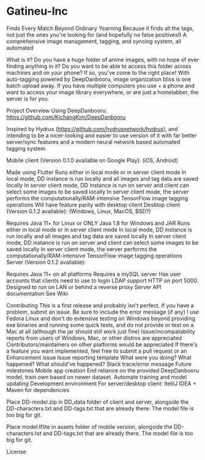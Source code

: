 # Gatineu-Inc
Finds Every Match Beyond Ordinary Yearning
Because it finds all the tags, not just the ones you're looking for (and hopefully no false positives!) A comprehensive image management, tagging, and syncing system, all automated

What is it?
Do you have a huge folder of anime images, with no hope of ever finding anything in it? Do you want to be able to access this folder across machines and on your phone? If so, you've come to the right place! With auto-tagging powered by DeepDanbooru, image organization bliss is one batch upload away. If you have multiple computers you use + a phone and want to access your image library everywhere, or are just a homelabber, the server is for you.

Project Overview
Using DeepDanbooru: https://github.com/KichangKim/DeepDanbooru

Inspired by Hydrus (https://github.com/hydrusnetwork/hydrus), and intending to be a nicer-looking and easier to use version of it with far better server/sync features and a modern neural network based automated tagging system.

Mobile client (Version 0.1.0 available on Google Play): (iOS, Android)

Made using Flutter
Runs either in local mode or in server client mode
In local mode, DD instance is run locally and all images and tag data are saved locally
In server client mode, DD instance is run on server and client can select some images to be saved locally
In server client mode, the server performs the computationally/RAM-intensive TensorFlow image tagging operations
Will have feature parity with desktop client
Desktop client (Version 0.1.2 available): (Windows, Linux, MacOS, BSD?)

Requires Java 11+ for Linux or ONLY Java 1.8 for Windows and JAR
Runs either in local mode or in server client mode
In local mode, DD instance is run locally and all images and tag data are saved locally
In server client mode, DD instance is run on server and client can select some images to be saved locally
In server client mode, the server performs the computationally/RAM-intensive TensorFlow image tagging operations
Server (Version 0.1.2 available):

Requires Java 11+ on all platforms
Requires a mySQL server
Has user accounts that clients need to use to login
LDAP support
HTTP on port 5000. Designed to run on LAN or behind a reverse proxy
Server API documentation
See Wiki

Contributing
This is a first release and probably isn't perfect. If you have a problem, submit an issue. Be sure to include the error message (if any)
I use Fedora Linux and don't do extensive testing on Windows beyond providing exe binaries and running some quick tests, and do not provide or test on a Mac at all (although the jar should still work just fine) Issue/incompatability reports from users of Windows, Mac, or other distros are appreciated
Contributors/maintainers on other platforms would be appreciated
If there's a feature you want implemented, feel free to submit a pull request or an Enhancement issue
Issue reporting template
What were you doing?
What happened?
What should've happened?
Stack trace/error message
Future milestones
Mobile app creation
End reliance on the provided DeepDanbooru model, train own based on newer dataset. Automate training and model updating
Development environment
For server/desktop client: ItelliJ IDEA + Maven for dependencies

Place DD-model.zip in DD_data folder of client and server, alongside the DD-characters.txt and DD-tags.txt that are already there. The model file is too big for git.

Place model.tflite in assets folder of mobile version, alongside the DD-characters.txt and DD-tags.txt that are already there. The model file is too big for git.

License
